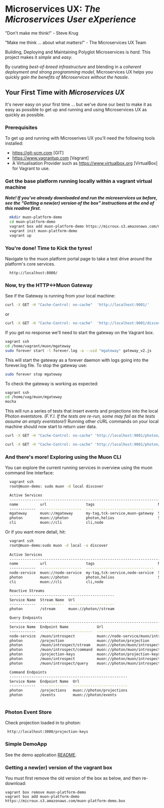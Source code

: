 # Microservices UX:  *The Microservices User eXperience*

"Don't make me think!" - Steve Krug

"Make me think ... about what matters!" - The Microservices UX Team

Building, Deploying and Maintaining Polyglot Microservices is *hard*. This project makes it *simple* and *easy*.

By curating *best-of-breed infrastructure* and blending in a *coherent deployment and strong programming model*, Microservices UX helps you quickly *gain the benefits of Microservices without the hassle*.

## Your First Time with *Microservices UX*

It's never easy on your first time ... but we've done our best to make it as easy as possible to get up and running and using Microservices UX as quickly as possible.

### Prerequisites

To get up and running with Microserives UX you'll need the following tools installed:

* https://git-scm.com [GIT]
* https://www.vagrantup.com [Vagrant]
* A Virtualisation Provider such as https://www.virtualbox.org [VirtualBox] for Vagrant to use.



### Get the base platform running locally within a vagrant virtual machine

***Note! If you've already downloaded and run the microservices ux before, see the "Getting a new(er) version of the box" instructions at the end of this readme first.***

```bash
  mkdir muon-platform-demo
  cd muon-platform-demo
  vagrant box add muon-platform-demo https://microux.s3.amazonaws.com/muon-platform-demo-v2.box
  vagrant init muon-platform-demo
  vagrant up
```


### You're done! Time to Kick the tyres!

Navigate to the muon platform portal page to take a test drive around the platform's core services.

```
  http://localhost:8080/
```

### Now, try the HTTP<->Muon Gateway

See if the Gateway is running from your local machine:
```bash
curl -X GET -H "Cache-Control: no-cache"  'http://localhost:9001/'
```
or
```bash
curl -X GET -H "Cache-Control: no-cache"  'http://localhost:9001/discover'
```
If you get no response we'll need to start the gateway on the Vagrant box.

```bash
vagrant ssh
cd /home/vagrant/muon/mgateway
sudo forever start -l forever.log -a --uid "mgateway" gateway_v2.js
```
This will start the gateway as a forever daemon with logs going into the forever.log file. To stop the gateway use:
```bash
sudo forever stop mgateway
```

To check the gateway is working as expected:
```bash
vagrant ssh
cd /home/vag/muon/mgateway
mocha
```
This will run a series of tests that insert events and projections into the local Photon eventstore. *(F.Y.I. If the tests are re-run, some may fail as the tests assume an empty eventstore!)* Running other cURL commands on your local machine should now start to return user data.
```bash
curl -X GET -H "Cache-Control: no-cache" 'http://localhost:9001/photon/projection-keys'

curl -X GET -H "Cache-Control: no-cache" 'http://localhost:9001/photon/projection?projection-name=UserList'
```

### And there's more! Exploring using the Muon CLI

You can explore the current running services in overview using the muon command line interface:

```bash
  vagrant ssh
  root@muon-demo: sudo muon -d local discover

  Active Services
  -----------------------------------------------------------------------------------------
  name          url                  tags                             Muon Protocol Version
  ------------  -------------------  -------------------------------  ---------------------
  mgateway      muon://mgateway      my-tag,tck-service,muon-gateway  5
  photon        muon://photon        photon,helios                    5
  cli           muon://cli           cli,node

```

Or if you want more detail, hit:

```bash
  vagrant ssh
  root@muon-demo:sudo muon -d local -a discover
  
  Active Services
  -----------------------------------------------------------------------------------------
  name          url                  tags                             Muon Protocol Version
  ------------  -------------------  -------------------------------  ---------------------
  node-service  muon://node-service  my-tag,tck-service,node-service  5                    
  photon        muon://photon        photon,helios                    5                    
  cli           muon://cli           cli,node                                              

  Reactive Streams
  ------------------------------------------------
  Service Name  Stream Name  Url                  
  ------------  -----------  ---------------------
  photon        /stream      muon://photon//stream

  Query Endpoints
  -----------------------------------------------------------------------------
  Service Name  Endpoint Name             Url                                  
  ------------  ------------------------  -------------------------------------
  node-service  /muon/introspect          muon://node-service/muon/introspect  
  photon        /projection               muon://photon/projection             
  photon        /muon/introspect/stream   muon://photon/muon/introspect/stream 
  photon        /muon/introspect/command  muon://photon/muon/introspect/command
  photon        /projection-keys          muon://photon/projection-keys        
  photon        /muon/introspect          muon://photon/muon/introspect        
  photon        /muon/introspect/query    muon://photon/muon/introspect/query  

  Command Endpoints
  ------------------------------------------------------
  Service Name  Endpoint Name  Url                      
  ------------  -------------  -------------------------
  photon        /projections   muon://photon/projections
  photon        /events        muon://photon/events
  
```


### Photon Event Store

Check projection loaded in to photon:

```
 http://localhost:3000/projection-keys
```

### Simple DemoApp

See the demo application [README](https://github.com/simplicityitself/microservice-ux/blob/master/demoApp/README.md).


### Getting a new(er) version of the vagrant box

You must first remove the old version of the box as below, and then re-download:

```
vagrant box remove muon-platform-demo
vagrant box add muon-platform-demo https://microux.s3.amazonaws.com/muon-platform-demo.box
```
